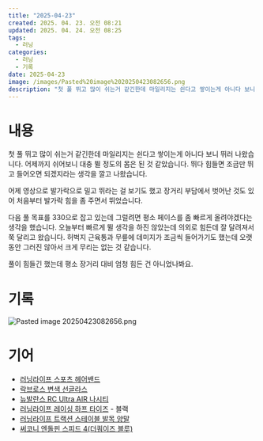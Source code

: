 ```yaml
---
title: "2025-04-23"
created: 2025. 04. 23. 오전 08:21
updated: 2025. 04. 24. 오전 08:25
tags:
  - 러닝
categories:
  - 러닝
  - 기록
date: 2025-04-23
image: /images/Pasted%20image%2020250423082656.png
description: "첫 풀 뛰고 많이 쉬는거 같긴한데 마일리지는 쉰다고 쌓이는게 아니다 보니 뛰러 나왔습니다. 어제까지 쉬어보니 대충 뛸 정도의 몸은 된 것 같았습니다. 뛰다 힘들면 조금만 뛰고 들어오면 되겠지라는 생각을 깔고 나왔습니다. 어제 영상으로 발가락으로 밀고 뛰라는 걸 보기도 했고 장거리 부담에"
---
```

# 내용

첫 풀 뛰고 많이 쉬는거 같긴한데 마일리지는 쉰다고 쌓이는게 아니다 보니 뛰러 나왔습니다. 어제까지 쉬어보니 대충 뛸 정도의 몸은 된 것 같았습니다. 뛰다 힘들면 조금만 뛰고 들어오면 되겠지라는 생각을 깔고 나왔습니다.

어제 영상으로 발가락으로 밀고 뛰라는 걸 보기도 했고 장거리 부담에서 벗어난 것도 있어 처음부터 발가락 힘을 좀 주면서 뛰었습니다.

다음 풀 목표를 330으로 잡고 있는데 그럴려면 평소 페이스를 좀 빠르게 올려야겠다는 생각을 했습니다. 오늘부터 빠르게 뛸 생각을 하진 않았는데 의외로 힘든데 잘 달려져서 쭉 달리고 왔습니다. 허벅지 근육통과 무릎에 데미지가 조금씩 들어가기도 했는데 오랫동안 그러진 않아서 크게 무리는 없는 것 같습니다.

풀이 힘들긴 했는데 평소 장거리 대비 엄청 힘든 건 아니었나봐요.

# 기록

![Pasted image 20250423082656.png](/images/Pasted%20image%2020250423082656.png)

# 기어

- [러닝라이프 스포츠 헤어밴드](/posts/러닝라이프-스포츠-헤어밴드)
- [락브로스 변색 선글라스](/posts/락브로스-변색-선글라스)
- [뉴발란스 RC Ultra AIR 나시티](/posts/뉴발란스-rc-ultra-air-나시티)
- [러닝라이프 레이싱 하프 타이즈](/posts/러닝라이프-레이싱-하프-타이즈) - 블랙
- [러닝라이프 트랙션 스테이블 발목 양말](/posts/러닝라이프-트랙션-스테이블-발목-양말)
- [써코니 엔돌핀 스피드 4(더쿼이즈 블루)](/posts/써코니-엔돌핀-스피드-4(더쿼이즈-블루))
